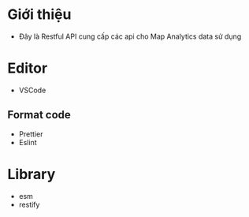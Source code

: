 # Giới thiệu
 - Đây là Restful API cung cấp các api cho Map Analytics data sử dụng

# Editor
 - VSCode
 ## Format code
 - Prettier
 - Eslint

# Library
 - esm
 - restify